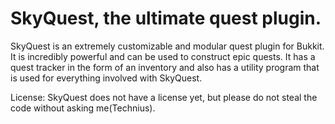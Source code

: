 SkyQuest, the ultimate quest plugin.
=======

SkyQuest is an extremely customizable and modular quest plugin for Bukkit.  It is incredibly powerful and can be used to construct epic quests.  It has a quest tracker in the form of an inventory and also has a utility program that is used for everything involved with SkyQuest.

License:
SkyQuest does not have a license yet, but please do not steal the code without asking me(Technius).
